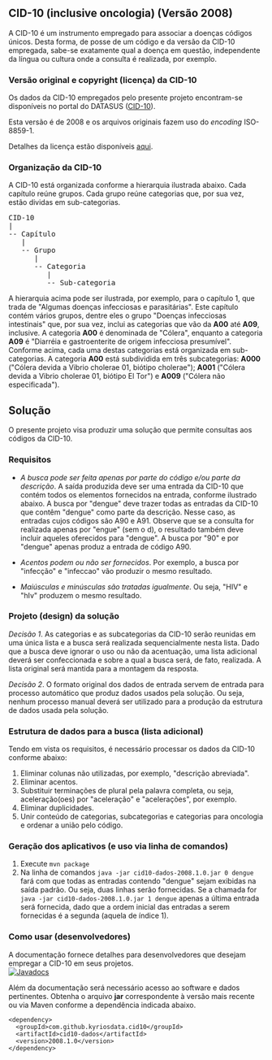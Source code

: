 ## CID-10 (inclusive oncologia) (Versão 2008)

A CID-10 é um instrumento empregado para associar a doenças códigos 
únicos. Desta forma, de posse de um código e da versão da CID-10
empregada, sabe-se exatamente qual a doença em questão, independente da
língua ou cultura onde a consulta é realizada, por exemplo.

### Versão original e copyright (licença) da CID-10
Os dados da CID-10 empregados pelo presente projeto encontram-se disponíveis
no portal do DATASUS 
([CID-10](http://www.datasus.gov.br/cid10/V2008/cid10.htm)).
 
Esta versão é de 2008 e os arquivos originais fazem uso do _encoding_ 
ISO-8859-1. 

Detalhes da licença estão disponíveis 
[aqui](http://www.datasus.gov.br/cid10/V2008/cid10.htm).

### Organização da CID-10
A CID-10 está organizada conforme a hierarquia ilustrada abaixo. 
Cada capítulo reúne grupos. Cada grupo reúne categorias que,
por sua vez, estão dividas em sub-categorias.

<pre>
CID-10
|
-- Capítulo 
   |
   -- Grupo
      |
      -- Categoria
         |
         -- Sub-categoria
</pre>

A hierarquia acima pode ser ilustrada, por exemplo, para o capítulo 1, 
que trada de "Algumas doenças infecciosas e parasitárias". Este capítulo contém vários grupos, dentre eles o grupo "Doenças infecciosas intestinais" que, por sua vez, inclui as categorias que vão da **A00** até **A09**, inclusive. A categoria **A00** é denominada de "Cólera", enquanto a categoria **A09** é "Diarréia e gastroenterite de origem infecciosa presumível". Conforme acima, cada uma destas categorias está organizada em sub-categorias. A categoria **A00** está subdividida
em três subcategorias: **A000** ("Cólera devida a Vibrio cholerae 01, biótipo 
cholerae"); **A001** ("Cólera devida a Vibrio cholerae 01, biótipo El Tor") e 
**A009** ("Cólera não especificada"). 


## Solução
O presente projeto visa produzir uma solução que permite consultas aos
códigos da CID-10. 

### Requisitos
- _A busca pode ser feita apenas por parte do código e/ou parte da descrição_. A saída produzida deve ser uma entrada da CID-10 que contém todos os elementos fornecidos na entrada, conforme ilustrado abaixo. A busca por "dengue" deve trazer todas as entradas da CID-10 que contêm "dengue" como parte da descrição. Nesse caso, as entradas cujos códigos são A90 e A91. Observe que se a consulta for realizada apenas por "engue" (sem o d), o resultado também deve incluir aqueles oferecidos para "dengue". A busca por "90" e por "dengue" apenas produz a entrada de código A90.

- _Acentos podem ou não ser fornecidos_. Por exemplo, a busca por "infecção" e "infeccao" vão produzir o mesmo resultado. 
- _Maiúsculas e minúsculas são tratadas igualmente_. Ou seja, "HIV" e "hIv" produzem o mesmo resultado.

### Projeto (design) da solução

_Decisão 1_. As categorias e as subcategorias da CID-10 serão reunidas em uma única lista e a busca será realizada sequencialmente nesta lista. Dado que a busca deve ignorar o uso ou não da acentuação, uma lista adicional deverá ser confeccionada e sobre a qual a busca será, de fato, realizada. A lista original será mantida para a montagem da resposta.

_Decisão 2_. O formato original dos dados de entrada servem de entrada para processo automático que produz dados usados pela solução. Ou seja, nenhum processo manual deverá ser utilizado para a produção da estrutura de dados usada pela solução.

### Estrutura de dados para a busca (lista adicional)
Tendo em vista os requisitos, é necessário processar os dados da 
CID-10 conforme abaixo:

1. Eliminar colunas não utilizadas, por exemplo, "descrição abreviada".
1. Eliminar acentos. 
1. Substituir terminações de plural pela palavra completa, ou seja, aceleração(oes) por "aceleração" e "acelerações", por exemplo.
1. Eliminar duplicidades.
1. Unir conteúdo de categorias, subcategorias e categorias para oncologia e ordenar a união pelo código. 
   
### Geração dos aplicativos (e uso via linha de comandos)
1. Execute `mvn package` 
1. Na linha de comandos `java -jar cid10-dados-2008.1.0.jar 0 dengue` fará 
com que todas as entradas contendo "dengue" sejam exibidas na saída padrão.
Ou seja, duas linhas serão fornecidas. Se a chamada for 
`java -jar cid10-dados-2008.1.0.jar 1 dengue` apenas a última entrada será
fornecida, dado que a ordem inicial das entradas a serem fornecidas é 
a segunda (aquela de índice 1).
 

### Como usar (desenvolvedores)

A documentação fornece detalhes para desenvolvedores que desejam empregar a CID-10 em seus projetos.<br>
[![Javadocs](https://img.shields.io/badge/javadoc-2008--1.0-brightgreen.svg)](http://javadoc.io/doc/com.github.kyriosdata.cid10/cid10-dados)

Além da documentação será necessário acesso ao software e dados pertinentes. 
Obtenha o arquivo **jar** correspondente à versão mais recente ou via Maven conforme a dependência indicada 
abaixo. 

```
<dependency>
  <groupId>com.github.kyriosdata.cid10</groupId>
  <artifactId>cid10-dados</artifactId>
  <version>2008.1.0</version>
</dependency>
```


